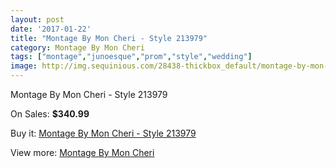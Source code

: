 ```yaml
---
layout: post
date: '2017-01-22'
title: "Montage By Mon Cheri - Style 213979"
category: Montage By Mon Cheri
tags: ["montage","junoesque","prom","style","wedding"]
image: http://img.sequinious.com/28438-thickbox_default/montage-by-mon-cheri-style-213979.jpg
---
```

Montage By Mon Cheri - Style 213979

On Sales: **$340.99**
<a href="https://www.sequinious.com/montage-by-mon-cheri/7262-montage-by-mon-cheri-style-213979.html"><amp-img layout="responsive" width="600" height="600" src="//img.sequinious.com/28438-thickbox_default/montage-by-mon-cheri-style-213979.jpg" alt="Montage By Mon Cheri - Style 213979 0" /></a>
<a href="https://www.sequinious.com/montage-by-mon-cheri/7262-montage-by-mon-cheri-style-213979.html"><amp-img layout="responsive" width="600" height="600" src="//img.sequinious.com/28439-thickbox_default/montage-by-mon-cheri-style-213979.jpg" alt="Montage By Mon Cheri - Style 213979 1" /></a>

Buy it: [Montage By Mon Cheri - Style 213979](https://www.sequinious.com/montage-by-mon-cheri/7262-montage-by-mon-cheri-style-213979.html "Montage By Mon Cheri - Style 213979")

View more: [Montage By Mon Cheri](https://www.sequinious.com/63-montage-by-mon-cheri "Montage By Mon Cheri")